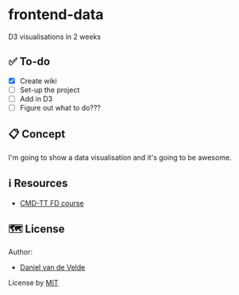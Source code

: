# frontend-data
D3 visualisations in 2 weeks

<!--

<kbd>![Site image](https://raw.githubusercontent.com/DanielvandeVelde/frontend-data/master/docs/hero.png "Site image")</kbd>


A live version of this fully responsive application is running [here](https://where.com/)  
I suggest checking out the [Wiki](https://github.com/DanielvandeVelde/frontend-data/wiki) for information on the process. 

--> 

## ✅ To-do
- [x] Create wiki
- [ ] Set-up the project
- [ ] Add in D3
- [ ] Figure out what to do???

## 📋 Concept
I'm going to show a data visualisation and it's going to be awesome.

<!--

## ⚙️ Installation
Clone this repository to your own device:
```bash
$ git clone https://github.com/DanielvandeVelde/frontend-data.git
```
Then, navigate to this folder and run:

```bash
npm install
```

To start:

```bash
npm start
```

## 🗃 Data
What kind of data we talking here?

-->

## ℹ️ Resources

- [CMD-TT FD course](https://github.com/cmda-tt/course-21-22/tree/main/fd)

## 🗺️ License

Author: 
- [Daniel van de Velde](https://github.com/DanielvandeVelde) 


License by
[MIT](https://opensource.org/licenses/MIT)
